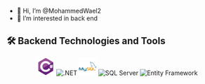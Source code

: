 - 👋 Hi, I’m @MohammedWael2
- 👀 I’m interested in back end

## 🛠️ Backend Technologies and Tools

<p align="center">
  <!-- C# -->
  <img src="https://raw.githubusercontent.com/devicons/devicon/master/icons/csharp/csharp-original.svg" alt="C#" width="40" height="40"/> 
  <!-- .NET -->
  <img src="https://upload.wikimedia.org/wikipedia/commons/e/ee/.NET_Core_Logo.svg" alt=".NET" width="40" height="40"/>
  <!-- MySQL -->
  <img src="https://raw.githubusercontent.com/devicons/devicon/master/icons/mysql/mysql-original-wordmark.svg" alt="MySQL" width="40" height="40"/> 
  <!-- SQL Server -->
  <img src="https://www.svgrepo.com/show/303229/microsoft-sql-server-logo.svg" alt="SQL Server" width="40" height="40"/>
  <!-- Entity Framework -->
  <img src="https://avatars.githubusercontent.com/u/9141961?s=200&v=4" alt="Entity Framework" width="40" height="40"/>
</p>
